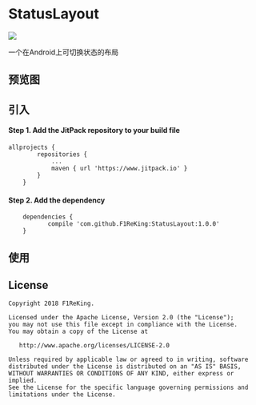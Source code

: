 # StatusLayout
[![](https://www.jitpack.io/v/F1ReKing/StatusLayout.svg)](https://www.jitpack.io/#F1ReKing/StatusLayout)

一个在Android上可切换状态的布局

## 预览图


## 引入
#### Step 1. Add the JitPack repository to your build file
```
allprojects {
		repositories {
			...
			maven { url 'https://www.jitpack.io' }
		}
	}
```

#### Step 2. Add the dependency
```
	dependencies {
	       compile 'com.github.F1ReKing:StatusLayout:1.0.0'
	}
```

## 使用


## License

```
Copyright 2018 F1ReKing. 

Licensed under the Apache License, Version 2.0 (the "License");
you may not use this file except in compliance with the License.
You may obtain a copy of the License at

   http://www.apache.org/licenses/LICENSE-2.0

Unless required by applicable law or agreed to in writing, software
distributed under the License is distributed on an "AS IS" BASIS,
WITHOUT WARRANTIES OR CONDITIONS OF ANY KIND, either express or implied.
See the License for the specific language governing permissions and
limitations under the License.
```

